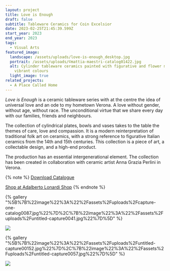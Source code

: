 ```yaml
---
layout: project
title: Love is Enough
draft: false
subtitle: Tableware Ceramics for Coin Excelsior
date: 2023-02-25T21:45:39.599Z
start_year: 2023
end_year: 2023
tags:
  - Visual Arts
featured_image:
  landscape: /assets/uploads/love-is-enough_desktop.jpg
  portrait: /assets/uploads/©mattia-maestri-catalog01422.jpg
  alt: Cylinder tableware ceramics painted with figurative and flower motives and
    vibrant colours
  light_image: true
related_projects:
  - A Place Called Home
---
```

*Love is Enough* is a ceramic tableware series with at the centre the idea of universal love and an ode to my hometown Verona. A love without gender, without age, without race. The unconditional virtue that we share every day with our families, friends and neighbours. 

The collection of cylindrical plates, bowls and vases takes to the table the themes of care, love and compassion. It is a modern reinterpretation of traditional folk art on ceramics, with a strong reference to figurative Italian ceramics from the 14th and 15th centuries. This collection is a piece of art, a collectable design, and a high-end product.

The production has an essential intergenerational element. The collection has been created in collaboration with ceramic artist Anna Grazia Perlini in Verona.

{% note %}
[D﻿ownload Catalogue](https://drive.google.com/open?id=1D62iVW9O3c8uWHG06MJzHrexmY0nLcz2&authuser=info%40adalbertolonardi.com&usp=drive_fs)

[S﻿hop at Adalberto Lonardi Shop](https://www.adalbertolonardishop.com/)
{% endnote %}

{% gallery "%5B%7B%22image%22%3A%22%2Fassets%2Fuploads%2Fcapture-one-catalog0087.jpg%22%7D%2C%7B%22image%22%3A%22%2Fassets%2Fuploads%2Funtitled-capture0041.jpg%22%7D%5D" %}

![](/assets/uploads/untitled-capture0065.jpg)

{% gallery "%5B%7B%22image%22%3A%22%2Fassets%2Fuploads%2Funtitled-capture00152.jpg%22%7D%2C%7B%22image%22%3A%22%2Fassets%2Fuploads%2Funtitled-capture0057.jpg%22%7D%5D" %}

![](/assets/uploads/untitled-capture0054.jpg)
